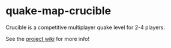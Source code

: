 # quake-map-crucible
Crucible is a competitive multiplayer quake level for 2-4 players.

See the [project wiki](https://github.com/IanJeannin/quake-spire-map/wiki) for more info!
